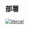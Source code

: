 ## 部署
[![Vercel](https://vercel.com/button)](https://vercel.com/import/project?template=https://github.com/womade/Alist-V)
